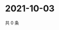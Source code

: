# 2021-10-03

共 0 条

<!-- BEGIN WEIBO -->
<!-- 最后更新时间 Sun Oct 03 2021 05:07:09 GMT+0800 (China Standard Time) -->

<!-- END WEIBO -->
